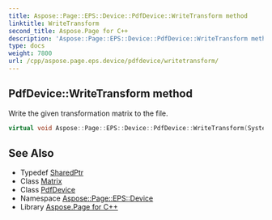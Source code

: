 ```yaml
---
title: Aspose::Page::EPS::Device::PdfDevice::WriteTransform method
linktitle: WriteTransform
second_title: Aspose.Page for C++
description: 'Aspose::Page::EPS::Device::PdfDevice::WriteTransform method. Write the given transformation matrix to the file in C++.'
type: docs
weight: 7800
url: /cpp/aspose.page.eps.device/pdfdevice/writetransform/
---
```

## PdfDevice::WriteTransform method


Write the given transformation matrix to the file.

```cpp
virtual void Aspose::Page::EPS::Device::PdfDevice::WriteTransform(System::SharedPtr<System::Drawing::Drawing2D::Matrix> t)
```

## See Also

* Typedef [SharedPtr](../../../system/sharedptr/)
* Class [Matrix](../../../system.drawing.drawing2d/matrix/)
* Class [PdfDevice](../)
* Namespace [Aspose::Page::EPS::Device](../../)
* Library [Aspose.Page for C++](../../../)
